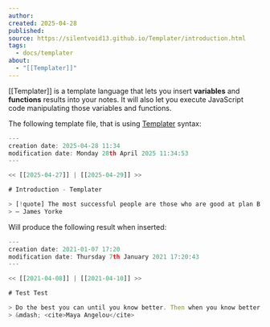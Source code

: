 ```yaml
---
author: 
created: 2025-04-28
published: 
source: https://silentvoid13.github.io/Templater/introduction.html
tags:
  - docs/templater
about:
  - "[[Templater]]"
---
```

[[Templater]] is a template language that lets you insert **variables** and **functions** results into your notes. It will also let you execute JavaScript code manipulating those variables and functions.

The following template file, that is using [Templater](https://github.com/SilentVoid13/Templater) syntax:

```javascript
---
creation date: 2025-04-28 11:34
modification date: Monday 28th April 2025 11:34:53
---

<< [[2025-04-27]] | [[2025-04-29]] >>

# Introduction - Templater

> [!quote] The most successful people are those who are good at plan B.
> — James Yorke
```

Will produce the following result when inserted:

```javascript
---
creation date: 2021-01-07 17:20
modification date: Thursday 7th January 2021 17:20:43
---

<< [[2021-04-08]] | [[2021-04-10]] >>

# Test Test

> Do the best you can until you know better. Then when you know better, do better.
> &mdash; <cite>Maya Angelou</cite>
```